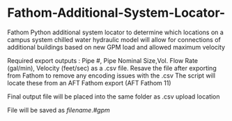# Fathom-Additional-System-Locator-
Fathom Python additional system locator to determine which locations on a campus system chilled water hydraulic model will allow for connections of additional buildings based on new GPM load and allowed maximum velocity 


Required export outputs : Pipe #, Pipe Nominal Size,Vol. Flow Rate (gal/min), Velocity (feet/sec) as a .csv file. Resave the file after exporting from Fathom to remove any encoding issues with the .csv
The script will locate these from an AFT Fathom export (AFT Fathom 11)

Final output file will be placed into the same folder as .csv upload location

File will be saved as *filename*.*#gpm*
